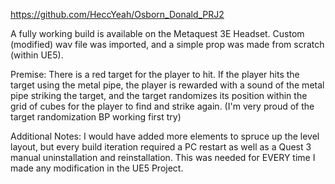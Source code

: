 https://github.com/HeccYeah/Osborn_Donald_PRJ2

A fully working build is available on the Metaquest 3E Headset.
Custom (modified) wav file was imported, and a simple prop was made from scratch (within UE5).

Premise: 
There is a red target for the player to hit. 
If the player hits the target using the metal pipe, 
the player is rewarded with a sound of the metal pipe striking the target,
and the target randomizes its position within the grid of cubes
for the player to find and strike again. 
(I'm very proud of the target randomization BP working first try)

Additional Notes:
I would have added more elements to spruce up the level layout, 
but every build iteration required a PC restart as well as a 
Quest 3 manual uninstallation and reinstallation. This was needed for
EVERY time I made any modification in the UE5 Project.

